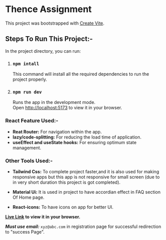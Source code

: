 # Thence Assignment

This project was bootstrapped with [Create Vite](https://vitejs.dev/guide/).

## Steps To Run This Project:-

In the project directory, you can run:

1. ### `npm intall`

   This command will install all the required dependencies to run the project properly.

2. ### `npm run dev`

   Runs the app in the development mode.\
   Open [http://localhost:5173](http://localhost:3000) to view it in your browser.

### React Feature Used:-

- **Reat Router:** For navigation within the app.
- **lazy/code-splitting:** For reducing the load time of application.
- **useEffect and useState hooks:** For ensuring optimum state management.

### Other Tools Used:-

- **Tailwind Css:** To complete project faster,and it is also used for making responsive apps but this app is not responsive for small screen (due to in very short duration this project is got completed).

- **Material Ui:** It is used in project to have accordian effect in FAQ section Of Home page.

- **React-icons:** To have icons on app for better UI.

**[Live Link](https://thence-assignment-amber.vercel.app/) to view it in your browser.**

**_Must use email:_** `xyz@abc.com` in registration page for successful redirection to "success Page".
